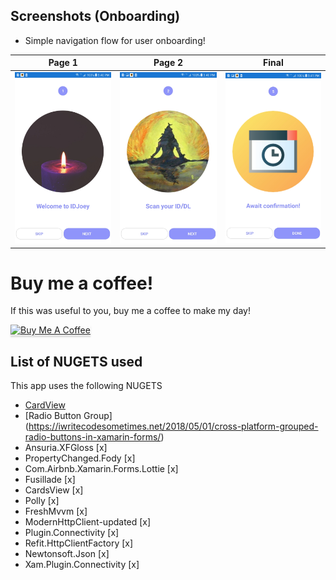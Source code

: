 ## Screenshots (Onboarding)

* Simple navigation flow for user onboarding!


| Page 1 | Page 2 | Final |
| --- | --- | --- |
| ![Slider Menu](Screenshots/1.jpg?raw=true ) | ![Slider Menu](Screenshots/2.jpg?raw=true) | ![Slider Menu](Screenshots/5.jpg?raw=true) |

# Buy me a coffee!

If this was useful to you, buy me a coffee to make my day!

<a href="https://www.buymeacoffee.com/nav2kar" target="_blank"><img src="https://www.buymeacoffee.com/assets/img/custom_images/orange_img.png" alt="Buy Me A Coffee" style="height: 41px !important;width: 174px !important;box-shadow: 0px 3px 2px 0px rgba(190, 190, 190, 0.5) !important;-webkit-box-shadow: 0px 3px 2px 0px rgba(190, 190, 190, 0.5) !important;" ></a>

## List of NUGETS used

This app uses the following NUGETS

* [CardView](https://github.com/AndreiMisiukevich/CardView)
* [Radio Button Group] (https://iwritecodesometimes.net/2018/05/01/cross-platform-grouped-radio-buttons-in-xamarin-forms/)
* Ansuria.XFGloss [x]
* PropertyChanged.Fody [x]
* Com.Airbnb.Xamarin.Forms.Lottie [x]
* Fusillade [x]
* CardsView [x] 
* Polly [x] 
* FreshMvvm [x]
* ModernHttpClient-updated [x]
* Plugin.Connectivity [x]
* Refit.HttpClientFactory [x]
* Newtonsoft.Json [x]
* Xam.Plugin.Connectivity [x]
